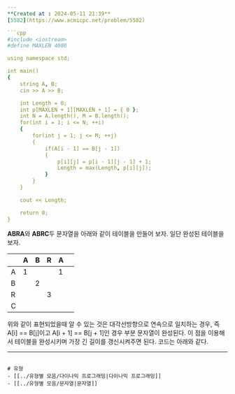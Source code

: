 ```yaml
---
**Created at : 2024-05-11 21:39**
[5582](https://www.acmicpc.net/problem/5582)

```cpp
#include <iostream>
#define MAXLEN 4000

using namespace std;

int main()
{
    string A, B;
    cin >> A >> B;

    int Length = 0;
    int p[MAXLEN + 1][MAXLEN + 1] = { 0 };
    int N = A.length(), M = B.length();
    for(int i = 1; i <= N; ++i)
    {
        for(int j = 1; j <= M; ++j)
        {
            if(A[i - 1] == B[j - 1])
            {
                p[i][j] = p[i - 1][j - 1] + 1;
                Length = max(Length, p[i][j]);
            }
        }
    }    

    cout << Length;

    return 0;
}
```
**ABRA**와 **ABRC**두 문자열을 아래와 같이 테이블을 만들어 보자. 일단 완성된 테이블을 보자.


|     | A   | B   | R   | A   |     |
| :-- | :-- | :-- | :-- | :-- | --- |
| A   | 1   |     |     | 1   |     |
| B   |     | 2   |     |     |     |
| R   |     |     | 3   |     |     |
| C   |     |     |     |     |     |
위와 같이 표현되었을때 알 수 있는 것은 대각선방향으로 연속으로 일치하는 경우, 즉 A\[i] == B\[j]이고 A\[i + 1] == B\[j + 1]인 경우 부분 문자열이 완성된다. 이 점을 이용해서 테이블을 완성시키며 가장 긴 길이를 갱신시켜주면 된다.
코드는 아래와 같다.

---
```

# 유형
- [[../유형별 모음/다이나믹 프로그래밍|다이나믹 프로그래밍]]
- [[../유형별 모음/문자열|문자열]]